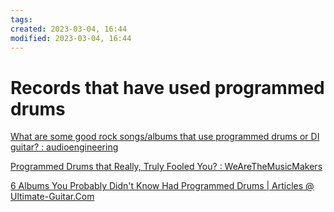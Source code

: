 ```yaml
---
tags: 
created: 2023-03-04, 16:44
modified: 2023-03-04, 16:44
---
```


# Records that have used programmed drums
[What are some good rock songs/albums that use programmed drums or DI guitar? : audioengineering](https://www.reddit.com/r/audioengineering/comments/65r2qu/what_are_some_good_rock_songsalbums_that_use/?utm_source=pocket_saves)

[Programmed Drums that Really, Truly Fooled You? : WeAreTheMusicMakers](https://www.reddit.com/r/WeAreTheMusicMakers/comments/9110ir/programmed_drums_that_really_truly_fooled_you/?utm_source=pocket_saves)

[6 Albums You Probably Didn't Know Had Programmed Drums | Articles @ Ultimate-Guitar.Com](https://www.ultimate-guitar.com/articles/features/6_albums_you_probably_didnt_know_had_programmed_drums-111509?utm_source=pocket_saves)
